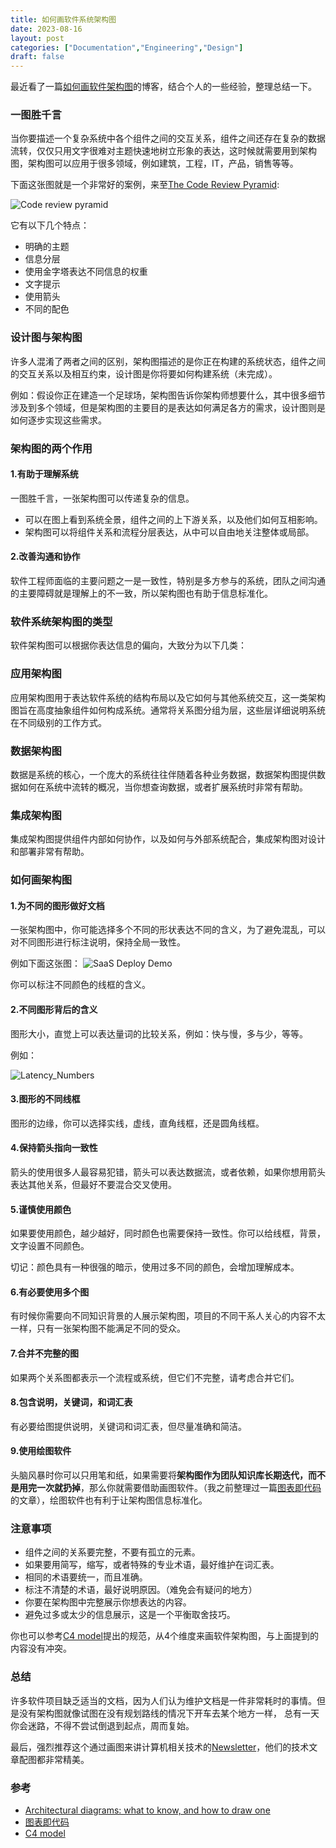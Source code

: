 ```yaml
---
title: 如何画软件系统架构图
date: 2023-08-16
layout: post
categories: ["Documentation","Engineering","Design"]
draft: false
---
```


最近看了一篇[如何画软件架构图](https://nulab.com/learn/software-development/architectural-diagrams-what-to-know-and-how-to-draw-one/)的博客，结合个人的一些经验，整理总结一下。

### 一图胜千言

当你要描述一个复杂系统中各个组件之间的交互关系，组件之间还存在复杂的数据流转，仅仅只用文字很难对主题快速地树立形象的表达，这时候就需要用到架构图，架构图可以应用于很多领域，例如建筑，工程，IT，产品，销售等等。

下面这张图就是一个非常好的案例，来至[The Code Review Pyramid](https://www.morling.dev/blog/the-code-review-pyramid/):

![Code review pyramid](https://www.morling.dev/images/code_review_pyramid.svg)

它有以下几个特点：

- 明确的主题
- 信息分层
- 使用金字塔表达不同信息的权重
- 文字提示
- 使用箭头
- 不同的配色

### 设计图与架构图

许多人混淆了两者之间的区别，架构图描述的是你正在构建的系统状态，组件之间的交互关系以及相互约束，设计图是你将要如何构建系统（未完成）。

例如：假设你正在建造一个足球场，架构图告诉你架构师想要什么，其中很多细节涉及到多个领域，但是架构图的主要目的是表达如何满足各方的需求，设计图则是如何逐步实现这些需求。

### 架构图的两个作用

#### 1.有助于理解系统

一图胜千言，一张架构图可以传递复杂的信息。

- 可以在图上看到系统全景，组件之间的上下游关系，以及他们如何互相影响。
- 架构图可以将组件关系和流程分层表达，从中可以自由地关注整体或局部。

#### 2.改善沟通和协作

软件工程师面临的主要问题之一是一致性，特别是多方参与的系统，团队之间沟通的主要障碍就是理解上的不一致，所以架构图也有助于信息标准化。

### 软件系统架构图的类型

软件架构图可以根据你表达信息的偏向，大致分为以下几类：

### 应用架构图

应用架构图用于表达软件系统的结构布局以及它如何与其他系统交互，这一类架构图旨在高度抽象组件如何构成系统。通常将关系图分组为层，这些层详细说明系统在不同级别的工作方式。

### 数据架构图

数据是系统的核心，一个庞大的系统往往伴随着各种业务数据，数据架构图提供数据如何在系统中流转的概况，当你想查询数据，或者扩展系统时非常有帮助。

### 集成架构图

集成架构图提供组件内部如何协作，以及如何与外部系统配合，集成架构图对设计和部署非常有帮助。

### 如何画架构图

#### 1.为不同的图形做好文档

一张架构图中，你可能选择多个不同的形状表达不同的含义，为了避免混乱，可以对不同图形进行标注说明，保持全局一致性。

例如下面这张图：
![SaaS Deploy Demo](/images/2023-08-16/SaaS_Deploy.jpg)

你可以标注不同颜色的线框的含义。

#### 2.不同图形背后的含义

图形大小，直觉上可以表达量词的比较关系，例如：快与慢，多与少，等等。

例如：

![Latency_Numbers](/images/2023-08-16/Latency_Numbers.jpeg)

#### 3.图形的不同线框

图形的边缘，你可以选择实线，虚线，直角线框，还是圆角线框。

#### 4.保持箭头指向一致性

箭头的使用很多人最容易犯错，箭头可以表达数据流，或者依赖，如果你想用箭头表达其他关系，但最好不要混合交叉使用。

#### 5.谨慎使用颜色

如果要使用颜色，越少越好，同时颜色也需要保持一致性。你可以给线框，背景，文字设置不同颜色。

切记：颜色具有一种很强的暗示，使用过多不同的颜色，会增加理解成本。

#### 6.有必要使用多个图

有时候你需要向不同知识背景的人展示架构图，项目的不同干系人关心的内容不太一样，只有一张架构图不能满足不同的受众。

#### 7.合并不完整的图

如果两个关系图都表示一个流程或系统，但它们不完整，请考虑合并它们。

#### 8.包含说明，关键词，和词汇表

有必要给图提供说明，关键词和词汇表，但尽量准确和简洁。

#### 9.使用绘图软件

头脑风暴时你可以只用笔和纸，如果需要将**架构图作为团队知识库长期迭代，而不是用完一次就扔掉**，那么你就需要借助画图软件。（我之前整理过一篇[图表即代码](https://blog.xiebiao.com/post/2021-11-22-diagrams-as-code)的文章），绘图软件也有利于让架构图信息标准化。


### 注意事项

- 组件之间的关系要完整，不要有孤立的元素。
- 如果要用简写，缩写，或者特殊的专业术语，最好维护在词汇表。
- 相同的术语要统一，而且准确。
- 标注不清楚的术语，最好说明原因。（难免会有疑问的地方）
- 你要在架构图中完整展示你想表达的内容。
- 避免过多或太少的信息展示，这是一个平衡取舍技巧。

你也可以参考[C4 model](https://c4model.com/)提出的规范，从4个维度来画软件架构图，与上面提到的内容没有冲突。

### 总结

许多软件项目缺乏适当的文档，因为人们认为维护文档是一件非常耗时的事情。但是没有架构图就像试图在没有规划路线的情况下开车去某个地方一样，
总有一天你会迷路，不得不尝试倒退到起点，周而复始。

最后，强烈推荐这个通过画图来讲计算机相关技术的[Newsletter](https://blog.bytebytego.com/)，他们的技术文章配图都非常精美。

### 参考

- [Architectural diagrams: what to know, and how to draw one](https://nulab.com/learn/software-development/architectural-diagrams-what-to-know-and-how-to-draw-one/)
- [图表即代码](https://blog.xiebiao.com/post/2021-11-22-diagrams-as-code/)
- [C4 model](https://c4model.com/)
